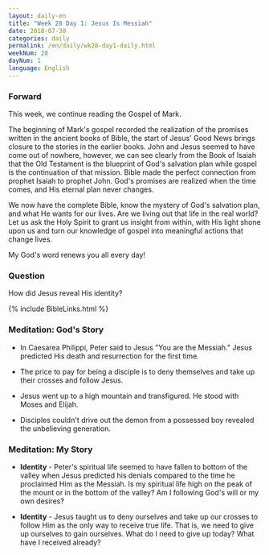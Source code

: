 ```yaml
---
layout: daily-en
title: "Week 28 Day 1: Jesus Is Messiah"
date: 2018-07-30 
categories: daily
permalink: /en/daily/wk28-day1-daily.html
weekNum: 28
dayNum: 1
language: English
---
```


### Forward     
This week, we continue reading the Gospel of Mark.

The beginning of Mark's gospel recorded the realization of the promises written in the ancient books of Bible, the start of Jesus' Good News brings closure to the stories in the earlier books. John and Jesus seemed to have come out of nowhere, however, we can see clearly from the Book of Isaiah that the Old Testament is the blueprint of God's salvation plan while gospel is the continuation of that mission. Bible made the perfect connection from prophet Isaiah to prophet John. God's promises are realized when the time comes, and His eternal plan never changes.

We now have the complete Bible, know the mystery of God's salvation plan, and what He wants for our lives. Are we living out that life in the real world? Let us ask the Holy Spirit to grant us insight from within, with His light shone upon us and turn our knowledge of gospel into meaningful actions that change lives.

My God's word renews you all every day!

### Question     
How did Jesus reveal His identity?

{% include BibleLinks.html %} 

### Meditation: God's Story   
+ In Caesarea Philippi, Peter said to Jesus "You are the Messiah." Jesus predicted His death and resurrection for the first time. 

+ The price to pay for being a disciple is to deny themselves and take up their crosses and follow Jesus. 

+ Jesus went up to a high mountain and transfigured. He stood with Moses and Elijah. 

+ Disciples couldn't drive out the demon from a possessed boy revealed the unbelieving generation. 

### Meditation: My Story   
+ **Identity** - Peter's spiritual life seemed to have fallen to bottom of the valley when Jesus predicted his denials compared to the time he proclaimed Him as the Messiah. Is my spiritual life high on the peak of the mount or in the bottom of the valley? Am I following God's will or my own desires? 

+ **Identity** - Jesus taught us to deny ourselves and take up our crosses to follow Him as the only way to receive true life. That is, we need to give up ourselves to gain ourselves. What do I need to give up today? What have I received already? 
